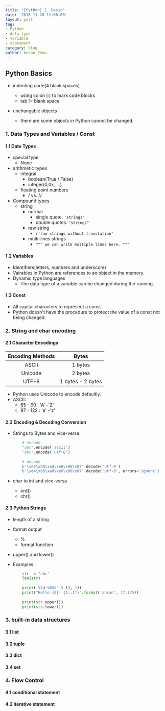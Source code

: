 ```yaml
---
title: "[Python] 2. Basic"
date: '2018-11-26 11:00:00'
layout: post
tag:
- Python
- data type
- variable
- statement
category: blog
author: Anran Zhou
---
```


## Python Basics
* indenting code(4 blank spaces)
	* using colon (:) to mark code blocks
	* tab != blank space
	
* unchangable objects
	* there are some objects in Python cannot be changed. 


### 1. Data Types and Variables / Const
#### 1.1 Date Types
* special type
	* None
* arithmetic types
	* integral
		* boolean(True / False)
		* integer(0,0x, ...)
	* floating point numbers
		* / vs. //
* Compound types
	* string
		* normal
			* single quote. `'strings'`
			* double quotes. `"strings"`
		* raw string
			* `r'raw strings without translation'`
		* multi-lines strings
			* `""" we can write multiple lines here. """`

#### 1.2 Variables
* Identifiers(letters, numbers and underscore)
* Vairables in Python are references to an object in the memory.
* Dynamic type languages
	* The data type of a variable can be changed during the running.

#### 1.3 Const
* All capital characters to represent a const.
* Python doesn't have the procedure to protect the value of a const not being changed.


### 2. String and char encoding 
#### 2.1 Character Encodings

|Encoding Methods|Bytes|
|:---:|:---:|
|ASCII|1 bytes|
|Unicode|2 bytes|
|UTF-8|1 bytes - 2 bytes|

* Python uses Unicode to encode defaultly.
* ASCII: 	
	* 65 - 90 : 'A' -'Z' 
	* 97 - 122 : 'a' -'z'

#### 2.2 Encoding & Decoding Conversion
* Strings to Bytes and vice-versa

	```Python
		# encode
		"abc".encode('ascii')
		"abc".encode('utf-8')
		
		# decode
		b'\xe4\xb8\xad\xe6\x96\x87'.decode('utf-8')
		b'\xe4\xb8\xad\xe6\x96\x87'.decode('utf-8', errors='ignore')
	```
	
* char to int and vice-versa
	* ord()
	* chr()

#### 2.3 Python Strings
* length of a string
* format output
	* %
	* format function
* upper() and lower()

* Examples
	```Python
		str  = "abc"
		len(str)
		
		print('%2d-%02d' % (3, 1))
		print("Hello {0}: {1:.1f}".format('anran', 17.125))
		
		print(str.upper())
		print(str.lower())
	```

### 3. built-in data structures
#### 3.1 list

#### 3.2 tuple

#### 3.3 dict

#### 3.4 set



### 4. Flow Control
#### 4.1 conditional statement



#### 4.2 iterative statement